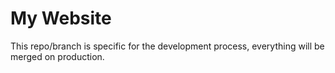 # My Website
This repo/branch is specific for the development process, everything will be merged on production.